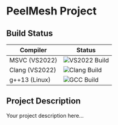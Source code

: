 # PeelMesh Project

## Build Status

| Compiler       | Status |
|----------------|--------|
| MSVC (VS2022)  | ![VS2022 Build](https://img.shields.io/endpoint?url=data%3Aapplication%2Fjson%3Bbase64%2CeyJzY2hlbWFWZXJzaW9uIjogMSwgImxhYmVsIjogIlZTMjAyMiIsICJtZXNzYWdlIjogInN1Y2Nlc3MiLCAiY29sb3IiOiAiYnJpZ2h0Z3JlZW4ifQo%3D) |
| Clang (VS2022) | ![Clang Build](https://img.shields.io/endpoint?url=data%3Aapplication%2Fjson%3Bbase64%2CeyJzY2hlbWFWZXJzaW9uIjogMSwgImxhYmVsIjogIkNsYW5nQ0wiLCAibWVzc2FnZSI6ICJzdWNjZXNzIiwgImNvbG9yIjogImJyaWdodGdyZWVuIn0K) |
| g++13 (Linux)  | ![GCC Build](https://img.shields.io/endpoint?url=data%3Aapplication%2Fjson%3Bbase64%2CeyJzY2hlbWFWZXJzaW9uIjogMSwgImxhYmVsIjogImcrKzEzIiwgIm1lc3NhZ2UiOiAic3VjY2VzcyIsICJjb2xvciI6ICJicmlnaHRncmVlbiJ9Cg%3D%3D) |

## Project Description
Your project description here... 
